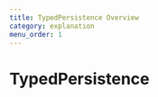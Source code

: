 ```yaml
---
title: TypedPersistence Overview
category: explanation
menu_order: 1
---
```


# TypedPersistence
